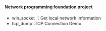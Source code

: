  #### Network programming foundation project
  * win_socket ：Get local network information
   * tcp_dump :TCP Connection Demo